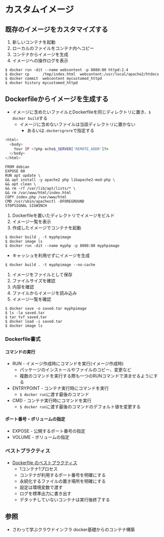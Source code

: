 # カスタムイメージ
## 既存のイメージをカスタマイズする
1. 新しいコンテナを起動
2. ローカルのファイルをコンテナ内へコピー
3. コンテナからイメージを生成
4. イメージへの操作ログを表示
```
$ docker run -dit --name webcontent -p 8080:80 httpd:2.4
$ docker cp      /tmp/index.html  webcontent:/usr/local/apache2/htdocs
$ docker commit  webcontent mycustomed_httpd
$ docker history mycustomed_httpd
```

## Dockerfileからイメージを生成する
- イメージに含めたいファイルとDockerfileを同じディレクトリに置き、`$ docker build`する
  - イメージに含めないファイルは当該ディレクトリに置かない
    - あるいは`.dockerigrore`で指定する

```php
<html>
  <body>
    Your IP <?php echo$_SERVER['REMOTE_ADDR']?>
  </body>
</html>
```

```
FROM debian
EXPOSE 80
RUN apt update \
&& apt install -y apache2 php libapache2-mod-php \
&& apt clean \
&& rm -rf /var/lib/apt/lists/* \
&& rm /var/www/html/index.html
COPY index.php /var/www/html
CMD /usr/sbin/apachectl -DFOREGROUND
STOPSIGNAL SIGWINCH
```

1. Dockerfileを置いたディレクトリでイメージをビルド
2. イメージ一覧を表示
3. 作成したイメージでコンテナを起動

```
$ docker build . -t myphpimage
$ docker image ls
$ docker run -dit --name myphp -p 8080:80 myphpimage
```

- キャッシュを利用せずにイメージを生成
```
$ docker build . -t myphpimage --no-cache
```

1. イメージをファイルとして保存
2. ファイルサイズを確認
3. 内容を確認
4. ファイルからイメージを読み込み
5. イメージ一覧を確認
```
$ docker save -o saved.tar myphpimage
$ ls -la saved.tar
$ tar tvf saved.tar
$ docker load -i saved.tar
$ docker image ls
```

### Dockerfile書式
#### コマンドの実行
- RUN - イメージ作成時にコマンドを実行(イメージ作成時)
  - パッケージのインストールやファイルのコピー、変更など
  - 複数のコマンドを実行する際も一つのRUNコマンドで済ませるようにする
- ENTRYPOINT - コンテナ実行時にコマンドを実行
  - `$ docker run`に渡す最後のコマンド
- CMD - コンテナ実行時にコマンドを実行
  - `$ docker run`に渡す最後のコマンドのデフォルト値を変更する

#### ポート番号・ボリュームの指定
- EXPOSE - 公開するポート番号の指定
- VOLUME - ボリュームの指定

### ベストプラクティス
- [Dockerfile のベストプラクティス](https://docs.docker.jp/engine/articles/dockerfile_best-practice.html)
  - 1コンテナ1プロセス
  - コンテナが利用するポート番号を明確にする
  - 永続化するファイルの置き場所を明確にする
  - 設定は環境変数で渡す
  - ログを標準出力に書き出す
  - デタッチしていないコンテナは実行後終了する

## 参照
- さわって学ぶクラウドインフラ docker基礎からのコンテナ構築
